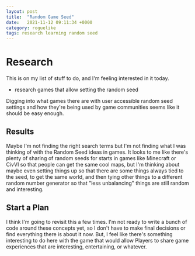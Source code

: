```yaml
---
layout: post
title:  "Random Game Seed"
date:   2021-11-12 09:11:34 +0000
category: roguelike
tags: research learning random seed
---
```


# Research
This is on my list of stuff to do, and I'm feeling interested in it today.  

- research games that allow setting the random seed

Digging into what games there are with user accessible random seed settings and how they're being used by game communities seems like it should be easy enough.

## Results
Maybe I'm not finding the right search terms but I'm not finding what I was thinking of with the Random Seed ideas in games. It looks to me like there's plenty of sharing of random seeds for starts in games like Minecraft or CivVI so that people can get the same cool maps, but I'm thinking about maybe even setting things up so that there are some things always tied to the seed, to get the same world, and then tying other things to a different random number generator so that "less unbalancing" things are still random and interesting.  

## Start a Plan
I think I'm going to revisit this a few times. I'm not ready to write a bunch of code around these concepts yet, so I don't have to make final decisions or find everything there is about it now. But, I feel like there's something interesting to do here with the game that would allow Players to share game experiences that are interesting, entertaining, or whatever.  
